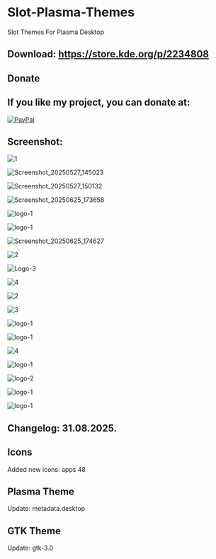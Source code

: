 # Slot-Plasma-Themes
Slot Themes For Plasma Desktop

Download: https://store.kde.org/p/2234808
------------------------------------------


<html>
  <head>
    <meta charset="utf-8" />
  </head>
  <body>
    <h2>Donate</h2>
    <h2>If you like my project, you can donate at:</h2>
    <a href="https://www.paypal.com/paypalme/VesnaLazic">
    <img src="PayPal.png" alt="PayPal" />
    </a>
  </body>
</html>


Screenshot:
-----------

![1](https://github.com/user-attachments/assets/79497a09-1cf3-44c7-83c0-99ad314fd55a)

![Screenshot_20250527_145023](https://github.com/user-attachments/assets/30f3e1c5-f4d8-42f3-a3ae-2be0e595b7f0)

![Screenshot_20250527_150132](https://github.com/user-attachments/assets/3bc2e30f-c490-47b8-9653-2b3a5975a0cd)

![Screenshot_20250625_173658](https://github.com/user-attachments/assets/e1481ef9-6263-47b0-8c97-34fc40353ceb)

![logo-1](https://github.com/user-attachments/assets/7086862f-2e4b-41f9-90f1-5c69c0cdb460)

![logo-1](https://github.com/user-attachments/assets/eb0cc337-5304-4b5e-8ec0-e25ead9d4797)

![Screenshot_20250625_174627](https://github.com/user-attachments/assets/89eb916e-379f-4507-b4f5-74b24aa7f473)

![2](https://github.com/user-attachments/assets/f5d58f9b-e1ef-47f4-843c-70a6b9e6606a)

![Logo-3](https://github.com/user-attachments/assets/537eaf3a-c02e-49e9-9176-991ed7e40edf)

![4](https://github.com/user-attachments/assets/5a251e93-962c-4d34-9225-e9131ed8dba7)

![2](https://github.com/user-attachments/assets/e4222ba6-8bbd-4037-8e30-d43ae7125a2b)

![3](https://github.com/user-attachments/assets/0b0a8ba5-5336-4988-85f7-4a6614c410e3)

![logo-1](https://github.com/user-attachments/assets/6f951249-3c3e-4ca7-8a80-6e4cb4706748)

![logo-1](https://github.com/user-attachments/assets/8cccb231-5de0-49e0-a81c-107fc7b9d6b2)

![4](https://github.com/user-attachments/assets/3099475a-293c-46b4-91d3-2f376bf12605)

![logo-1](https://github.com/user-attachments/assets/32870428-1fca-4ce8-9555-24d5d634c8d9)

![logo-2](https://github.com/user-attachments/assets/ccef0a73-0ca7-463d-9484-009891b887fc)

![logo-1](https://github.com/user-attachments/assets/91dfc70b-4365-4c88-8d20-7f0f2b46a5b4)

![logo-1](https://github.com/user-attachments/assets/04bab0f1-8622-45da-b69a-789920114caa)


Changelog: 31.08.2025.
----------------------------------

Icons
------

Added new icons: apps 48

Plasma Theme
------------

Update: metadata.desktop

GTK Theme
---------

Update: gtk-3.0
